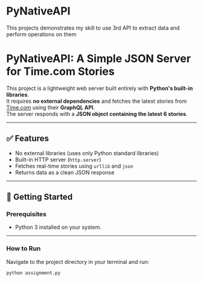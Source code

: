 # PyNativeAPI
This projects demonstrates my skill to use 3rd API to extract data and perform operations on them

# PyNativeAPI: A Simple JSON Server for Time.com Stories

This project is a lightweight web server built entirely with **Python's built-in libraries**.  
It requires **no external dependencies** and fetches the latest stories from [Time.com](https://time.com) using their **GraphQL API**.  
The server responds with a **JSON object containing the latest 6 stories**.

---

## ✅ Features
- No external libraries (uses only Python standard libraries)
- Built-in HTTP server (`http.server`)
- Fetches real-time stories using `urllib` and `json`
- Returns data as a clean JSON response

---

## 🚀 Getting Started

### **Prerequisites**
- Python 3 installed on your system.

---

### **How to Run**
Navigate to the project directory in your terminal and run:

```bash
python assignment.py

